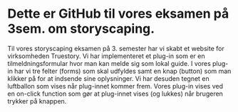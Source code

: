 # Dette er GitHub til vores eksamen på 3sem. om storyscaping. 
Til vores storyscaping eksamen på 3. semester har vi skabt et website for virksomheden Truestory. 
Vi har implementeret et plug-in som er en tilmeldningsformular hvor man kan melde sig som lokal guide. 
I vores plug-in har vi tre felter (forms) som skal udfyldes samt en knap (button) som man klikker på for at indsende sine oplysninger.
Vi har desuden tegnet en luftballon som vises når plug-innet kommer frem. Vores plug-in vises ved en on-click function som gør at plug-innet vises (og lukkes) når brugeren trykker på knappen. 
